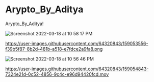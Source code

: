 # Arypto_By_Aditya
 Arypto_By_Aditya!
 
  
 
 ![Screenshot 2022-03-18 at 10 58 17 PM](https://user-images.githubusercontent.com/64320843/159053546-3998c86b-8c71-4c9f-adb2-0b2a0a7a8c85.png)
 
  https://user-images.githubusercontent.com/64320843/159053556-f39b5f87-8b2d-481b-a518-e7fdce2a9fa8.png
 
 
 ![Screenshot 2022-03-18 at 10 56 46 PM](https://user-images.githubusercontent.com/64320843/159053538-970bc6f8-8bd2-442c-95b9-b14a0dd6c6ea.png)

  



https://user-images.githubusercontent.com/64320843/159054843-7324e21d-0c52-4856-9c4c-e96d94420fcd.mov

